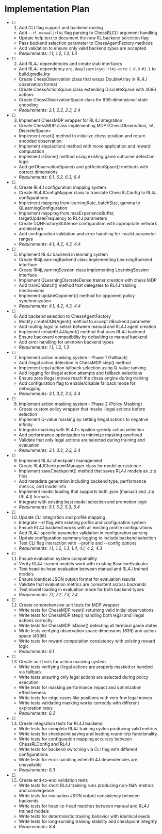 # Implementation Plan

- [ ] 1. Add CLI flag support and backend routing
  - Add `--rl manual|rl4j` flag parsing to ChessRLCLI argument handling
  - Update help text to document the new RL backend selection flag
  - Pass backend selection parameter to ChessAgentFactory methods
  - Add validation to ensure only valid backend types are accepted
  - _Requirements: 1.1, 1.2, 1.3, 1.4_

- [ ] 2. Add RL4J dependencies and create stub interfaces
  - Add RL4J dependency `org.deeplearning4j:rl4j-core:1.0.0-M2.1` to build.gradle.kts
  - Create ChessObservation class that wraps DoubleArray in RL4J observation format
  - Create ChessActionSpace class extending DiscreteSpace with 4096 actions
  - Create ChessObservationSpace class for 839-dimensional state encoding
  - _Requirements: 2.1, 2.2, 2.3, 2.4_

- [ ] 3. Implement ChessMDP wrapper for RL4J integration
  - Create ChessMDP class implementing MDP<ChessObservation, Int, DiscreteSpace>
  - Implement reset() method to initialize chess position and return encoded observation
  - Implement step(action) method with move application and reward computation
  - Implement isDone() method using existing game outcome detection logic
  - Add getObservationSpace() and getActionSpace() methods with correct dimensions
  - _Requirements: 6.1, 6.2, 6.3, 6.4_

- [ ] 4. Create RL4J configuration mapping system
  - Create RL4JConfigMapper class to translate ChessRLConfig to RL4J configurations
  - Implement mapping from learningRate, batchSize, gamma to QLearningConfiguration
  - Implement mapping from maxExperienceBuffer, targetUpdateFrequency to RL4J parameters
  - Create DQNFactoryStdDense configuration with appropriate network architecture
  - Add configuration validation and error handling for invalid parameter ranges
  - _Requirements: 4.1, 4.2, 4.3, 4.4_

- [ ] 5. Implement RL4J backend in learning system
  - Create Rl4jLearningBackend class implementing LearningBackend interface
  - Create Rl4jLearningSession class implementing LearningSession interface
  - Implement QLearningDiscreteDense trainer creation with chess MDP
  - Add trainOnBatch() method that delegates to RL4J training mechanisms
  - Implement updateOpponent() method for opponent policy synchronization
  - _Requirements: 4.1, 4.2, 4.3, 4.4_

- [ ] 6. Add backend selection to ChessAgentFactory
  - Modify createDQNAgent() method to accept rlBackend parameter
  - Add routing logic to select between manual and RL4J agent creation
  - Implement createRL4JAgent() method that uses RL4J backend
  - Ensure backward compatibility by defaulting to manual backend
  - Add error handling for unknown backend types
  - _Requirements: 1.1, 1.2, 1.3_

- [ ] 7. Implement action masking system - Phase 1 (Fallback)
  - Add illegal action detection in ChessMDP.step() method
  - Implement legal action fallback selection using Q-value ranking
  - Add logging for illegal action attempts and fallback selections
  - Ensure zero illegal moves reach the chess engine during training
  - Add configuration flag to enable/disable fallback mode for debugging
  - _Requirements: 3.1, 3.2, 3.3, 3.4_

- [ ] 8. Implement action masking system - Phase 2 (Policy Masking)
  - Create custom policy wrapper that masks illegal actions before selection
  - Implement Q-value masking by setting illegal actions to negative infinity
  - Integrate masking with RL4J's epsilon-greedy action selection
  - Add performance optimization to minimize masking overhead
  - Validate that only legal actions are selected during training and evaluation
  - _Requirements: 3.1, 3.2, 3.3, 3.4_

- [ ] 9. Implement RL4J checkpoint management
  - Create RL4JCheckpointManager class for model persistence
  - Implement saveCheckpoint() method that saves RL4J models as .zip files
  - Add metadata generation including backend type, performance metrics, and model info
  - Implement model loading that supports both .json (manual) and .zip (RL4J) formats
  - Integrate with existing best model selection and promotion logic
  - _Requirements: 5.1, 5.2, 5.3, 5.4_

- [ ] 10. Update CLI integration and profile mapping
  - Integrate --rl flag with existing profile and configuration system
  - Ensure RL4J backend works with all existing profile configurations
  - Add RL4J-specific parameter validation in configuration parsing
  - Update configuration summary logging to include backend selection
  - Test CLI flag interaction with --profile and --config options
  - _Requirements: 1.1, 1.2, 1.3, 1.4, 4.1, 4.2, 4.3_

- [ ] 11. Ensure evaluation system compatibility
  - Verify RL4J-trained models work with existing BaselineEvaluator
  - Test head-to-head evaluation between manual and RL4J trained models
  - Ensure identical JSON output format for evaluation results
  - Validate that evaluation metrics are consistent across backends
  - Test model loading in evaluation mode for both backend types
  - _Requirements: 7.1, 7.2, 7.3, 7.4_

- [ ] 12. Create comprehensive unit tests for MDP wrapper
  - Write tests for ChessMDP.reset() returning valid initial observations
  - Write tests for ChessMDP.step() handling both legal and illegal actions correctly
  - Write tests for ChessMDP.isDone() detecting all terminal game states
  - Write tests verifying observation space dimensions (839) and action space (4096)
  - Write tests for reward computation consistency with existing reward logic
  - _Requirements: 8.1_

- [ ] 13. Create unit tests for action masking system
  - Write tests verifying illegal actions are properly masked or handled via fallback
  - Write tests ensuring only legal actions are selected during policy execution
  - Write tests for masking performance impact and optimization effectiveness
  - Write tests for edge cases like positions with very few legal moves
  - Write tests validating masking works correctly with different exploration rates
  - _Requirements: 8.2_

- [ ] 14. Create integration tests for RL4J backend
  - Write tests for complete RL4J training cycles producing valid metrics
  - Write tests for checkpoint saving and loading round-trip functionality
  - Write tests for configuration mapping accuracy between ChessRLConfig and RL4J
  - Write tests for backend switching via CLI flag with different configurations
  - Write tests for error handling when RL4J dependencies are unavailable
  - _Requirements: 8.3_

- [ ] 15. Create end-to-end validation tests
  - Write tests for short RL4J training runs producing non-NaN metrics and convergence
  - Write tests for evaluation JSON output consistency between backends
  - Write tests for head-to-head matches between manual and RL4J trained models
  - Write tests for deterministic training behavior with identical seeds
  - Write tests for long-running training stability and checkpoint integrity
  - _Requirements: 8.4_